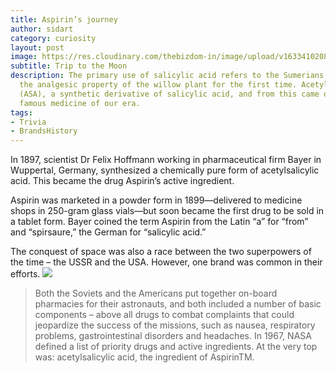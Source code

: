 ```yaml
---
title: Aspirin’s journey
author: sidart
category: curiosity
layout: post
image: https://res.cloudinary.com/thebizdom-in/image/upload/v1633410208/Red_Masculine_Themes_Twitter_Post_pmklcb.png
subtitle: Trip to the Moon
description: The primary use of salicylic acid refers to the Sumerians, who discovered
  the analgesic property of the willow plant for the first time. Acetylsalicylic acid
  (ASA), a synthetic derivative of salicylic acid, and from this came one of the most
  famous medicine of our era.
tags:
- Trivia
- BrandsHistory
---
```


In 1897, scientist Dr Felix Hoffmann working in pharmaceutical firm Bayer in Wuppertal, Germany, synthesized a chemically pure form of acetylsalicylic acid. This became the drug Aspirin’s active ingredient. 

Aspirin was marketed in a powder form in 1899—delivered to medicine shops in 250-gram glass vials—but soon became the first drug to be sold in a tablet form. Bayer coined the term Aspirin from the Latin “a” for “from” and “spirsaure,” the German for “salicylic acid.” 

The conquest of space was also a race between the two superpowers of the time – the USSR and the USA.  However, one brand was common in their efforts. 
![](https://www.bayer.com/sites/default/files/inline-images/aspirin_im_weltraum_info_01.jpg)
> Both the Soviets and the Americans put together on-board pharmacies for their astronauts, and both included a number of basic components – above all drugs to combat complaints that could jeopardize the success of the missions, such as nausea, respiratory problems, gastrointestinal disorders and headaches. In 1967, NASA defined a list of priority drugs and active ingredients. At the very top was: acetylsalicylic acid, the ingredient of AspirinTM.
